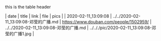 this is the table header


| date | title | link | file | pics |
| 2020-02-11_13:09:08 | ../../2020-02-11_13:09:08-邓莹的广播.md | https://www.douban.com/people/1502959/ | ../../2020-02-11_13:09:08-邓莹的广播.md | ../.././pic/2020-02-11_13:09:08-邓莹的广播1.jpg |